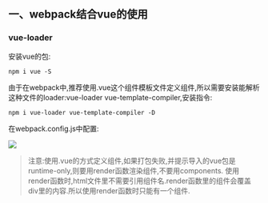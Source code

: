 ## 一、webpack结合vue的使用

### vue-loader
安装vue的包:

	npm i vue -S

由于在webpack中,推荐使用.vue这个组件模板文件定义组件,所以需要安装能解析这种文件的loader:vue-loader vue-template-compiler,安装指令:

	npm i vue-loader vue-template-compiler -D

在webpack.config.js中配置:

![](https://i.imgur.com/ed1Gti8.png)

> 注意:使用.vue的方式定义组件,如果打包失败,并提示导入的vue包是runtime-only,则要用render函数渲染组件,不要用components.
使用render函数时,html文件里不需要引用组件名.render函数里的组件会覆盖div里的内容.所以使用render函数时只能有一个组件.